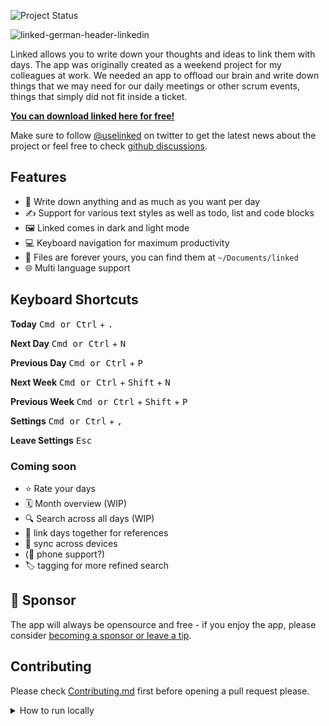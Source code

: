 ![Project Status](https://img.shields.io/badge/🏷-v1.3.5-green)

![linked-german-header-linkedin](https://user-images.githubusercontent.com/5164617/123394709-b8b02500-d59f-11eb-9d2a-5d9a133d4659.png)

Linked allows you to write down your thoughts and ideas to link them with days. The app was originally created as a weekend project for my colleagues at work.
We needed an app to offload our brain and write down things that we may need for our daily meetings or other scrum events, things that simply did not fit inside a ticket.

**[You can download linked here for free!](https://github.com/lostdesign/linked/releases/latest)**

Make sure to follow [@uselinked](https://twitter.com/uselinked) on twitter to get the latest news about the project or feel free to check [github discussions](https://github.com/lostdesign/linked/discussions).

## Features

- 📅 Write down anything and as much as you want per day
- ✍️ Support for various text styles as well as todo, list and code blocks
- 🖼 Linked comes in dark and light mode
- 💻 Keyboard navigation for maximum productivity
- 💾 Files are forever yours, you can find them at `~/Documents/linked`
- 🌐 Multi language support

## Keyboard Shortcuts

**Today** <kbd>Cmd or Ctrl</kbd> + <kbd>.</kbd>

**Next Day** <kbd>Cmd or Ctrl</kbd> + <kbd>N</kbd>

**Previous Day** <kbd>Cmd or Ctrl</kbd> + <kbd>P</kbd>

**Next Week** <kbd>Cmd or Ctrl</kbd> + <kbd>Shift</kbd> + <kbd>N</kbd>

**Previous Week** <kbd>Cmd or Ctrl</kbd> + <kbd>Shift</kbd> + <kbd>P</kbd>

**Settings** <kbd>Cmd or Ctrl</kbd> + <kbd>,</kbd>

**Leave Settings** <kbd>Esc</kbd>


### Coming soon

- ⭐️ Rate your days
- 🗓 Month overview (WIP)
- 🔍 Search across all days (WIP)
- 🔗 link days together for references
- 📶 sync across devices
- (📱 phone support?)
- 🏷 tagging for more refined search

## 💖 Sponsor

The app will always be opensource and free - if you enjoy the app, please consider [becoming a sponsor or leave a tip](https://github.com/sponsors/lostdesign). 


## Contributing
Please check [Contributing.md](/CONTRIBUTING.md) first before opening a pull request please.

<details>
  <summary>How to run locally</summary>

  1. Check your node version, it must be v15 or newer
  
  ```
  node --version
  ```
  
  2. Clone the repository
  
  ```
  git clone https://github.com/lostdesign/linked.git
  ```
  
  3. Install project dependencies
  
  ```
  yarn
  ```
  
  4. Start the application
  
  ```
  yarn electron:serve
  ```
</details>
